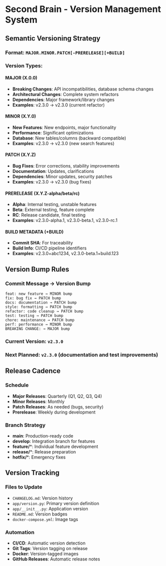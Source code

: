 # Second Brain - Version Management System

## Semantic Versioning Strategy

### Format: `MAJOR.MINOR.PATCH[-PRERELEASE][+BUILD]`

### Version Types:

#### **MAJOR (X.0.0)**
- **Breaking Changes**: API incompatibilities, database schema changes
- **Architectural Changes**: Complete system refactors
- **Dependencies**: Major framework/library changes
- **Examples**: v2.3.0 → v2.3.0 (current refactor)

#### **MINOR (X.Y.0)**
- **New Features**: New endpoints, major functionality
- **Performance**: Significant optimizations
- **Database**: New tables/columns (backward compatible)
- **Examples**: v2.3.0 → v2.3.0 (new search features)

#### **PATCH (X.Y.Z)**
- **Bug Fixes**: Error corrections, stability improvements
- **Documentation**: Updates, clarifications
- **Dependencies**: Minor updates, security patches
- **Examples**: v2.3.0 → v2.3.0 (bug fixes)

#### **PRERELEASE (X.Y.Z-alpha/beta/rc)**
- **Alpha**: Internal testing, unstable features
- **Beta**: External testing, feature complete
- **RC**: Release candidate, final testing
- **Examples**: v2.3.0-alpha.1, v2.3.0-beta.1, v2.3.0-rc.1

#### **BUILD METADATA (+BUILD)**
- **Commit SHA**: For traceability
- **Build Info**: CI/CD pipeline identifiers
- **Examples**: v2.3.0+abc1234, v2.3.0-beta.1+build.123

## Version Bump Rules

### **Commit Message → Version Bump**
```
feat: new feature → MINOR bump
fix: bug fix → PATCH bump
docs: documentation → PATCH bump
style: formatting → PATCH bump
refactor: code cleanup → PATCH bump
test: testing → PATCH bump
chore: maintenance → PATCH bump
perf: performance → MINOR bump
BREAKING CHANGE: → MAJOR bump
```

### **Current Version**: `v2.3.0`
### **Next Planned**: `v2.3.0` (documentation and test improvements)

## Release Cadence

### **Schedule**
- **Major Releases**: Quarterly (Q1, Q2, Q3, Q4)
- **Minor Releases**: Monthly
- **Patch Releases**: As needed (bugs, security)
- **Prerelease**: Weekly during development

### **Branch Strategy**
- **main**: Production-ready code
- **develop**: Integration branch for features
- **feature/***: Individual feature development
- **release/***: Release preparation
- **hotfix/***: Emergency fixes

## Version Tracking

### **Files to Update**
- `CHANGELOG.md`: Version history
- `app/version.py`: Primary version definition
- `app/__init__.py`: Application version
- `README.md`: Version badges
- `docker-compose.yml`: Image tags

### **Automation**
- **CI/CD**: Automatic version detection
- **Git Tags**: Version tagging on release
- **Docker**: Version-tagged images
- **GitHub Releases**: Automatic release notes
